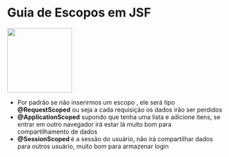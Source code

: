 <h1>Guia de Escopos em JSF </h1> 
<img width=150 src="https://github.com/JoaoLlucaxs/Escopos_JSF/assets/92184255/1cc4a389-549e-47d8-9fa0-e5f020610228"/>

- Por padrão se não inserirmos um escopo , ele será tipo <strong>@RequestScoped</strong> ou seja a cada requisição os dados irão ser perdidos
- <strong>@ApplicationScoped</strong> supondo que tenha uma lista e adicione itens, se entrar em outro navegador irá estar lá muito bom para compartilhamento de dados
- <strong>@SessionScoped </strong> é a sessão do usuário, não irá compartilhar dados para outros usuário, muito bom para armazenar login

